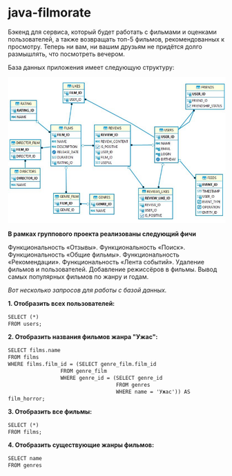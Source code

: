 # java-filmorate

Бэкенд для сервиса, который будет работать с фильмами и оценками пользователей, а также возвращать топ-5 фильмов, 
рекомендованных к просмотру. Теперь ни вам, ни вашим друзьям не придётся долго размышлять, что посмотреть вечером.

База данных приложения имеет следующую структуру:

![ER Diagramm of filmorate project](/src/main/resources/er_filmorate.JPG)

__В рамках группового проекта реализованы следующий фичи__

Функциональность  «Отзывы».
Функциональность «Поиск».
Функциональность «Общие фильмы».
Функциональность «Рекомендации».
Функциональность «Лента событий».
Удаление фильмов и пользователей.
Добавление режиссёров в фильмы.
Вывод самых популярных фильмов по жанру и годам.

_Вот несколько запросов для работы с базой данных._

__1. Отобразить всех пользователей:__

```
SELECT (*)
FROM users;
```

__2. Отобразить названия фильмов жанра "Ужас":__

```
SELECT films.name
FROM films
WHERE films.film_id = (SELECT genre_film.film_id
                 FROM genre_film
                 WHERE genre_id = (SELECT genre_id
                                   FROM genres
                                   WHERE name = 'Ужас')) AS film_horror;               
```
__3. Отобразить все фильмы:__

```
SELECT (*)  
FROM films;
```

__4. Отобразить существующие жанры фильмов:__

```
SELECT name  
FROM genres
```

